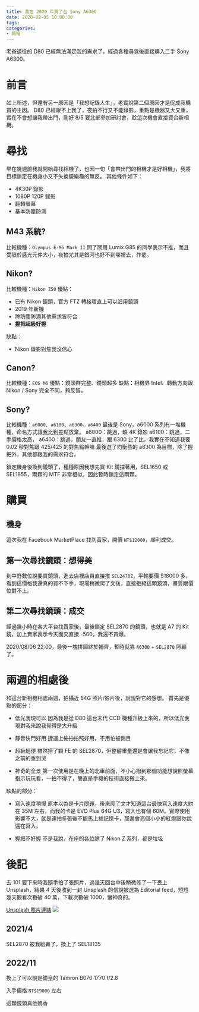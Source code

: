 ```yaml
---
title: 我在 2020 年買了台 Sony A6300
date: 2020-08-05 10:00:00
tags:
categories:
- 開箱
---
```

老爸退役的 D80 已經無法滿足我的需求了，經過各種尋覓後直接購入二手 Sony A6300。
<!--more-->
# 前言
如上所述，但還有另一原因是「我想記錄人生」，老實說第二個原因才是促成我購買的主因。
D80 已經跟不上我了，夜拍不行又不能錄影，重點是機器又大又重，實在不會想讓我帶出門，剛好 8/5 要北部參加研討會，趁這次機會直接買台新相機。

# 尋找
早在幾週前我就開始尋找相機了，也因一句「會帶出門的相機才是好相機」，我將目標鎖定在機身小又不失換鏡樂趣的無反。
其他條件如下：
- 4K30P 錄影
- 1080P 120P 錄影
- 翻轉螢幕
- 基本防塵防滴

## M43 系統?
比較機種：`Olympus E-M5 Mark II`
問了問用 Lumix G85 的同學表示不推，而且受限於感光元件大小，夜拍尤其是銀河也好不到哪裡去，作罷。

## Nikon?
比較機種：`Nikon Z50`
優點：
- 已有 Nikon 鏡頭，官方 FTZ 轉接環直上可以沿用鏡頭
- 2019 年新機
- 除防塵防滴其他需求皆符合
- **握把超級好握**

缺點：
- Nikon 錄影對焦我沒信心

## Canon?
比較機種：`EOS M6`
優點：鏡頭群完整、鏡頭超多
缺點：相機界 Intel、轉動方向跟 Nikon / Sony 完全不同，夠反智。

## Sony?
比較機種：`a6000`、`a6100`、`a6300`、`a6400`
最後是 Sony，a6000 系列有一堆機種，命名方式讓我比到差點放棄。
a6000：跳過，缺 4K 錄影
a6100：跳過，二手價格太高，
a6400：跳過，朋友一直推，跟 6300 比了比，我實在不知道我要 0.02 秒對焦跟 425/425 的對焦點幹嘛
最後選了均衡些的 a6300 為目標，除了握把外，其他都跟我的需求符合。

鎖定機身後換到鏡頭了，種種原因我想先買 Kit 鏡擋著用，SEL1650 或 SEL1855，兩顆的 MTF 非常相似，因此暫時鎖定這兩顆。

# 購買
## 機身
這次我在 Facebook MarketPlace 找到賣家，開價 `NT$12000`，順利成交。

## 第一次尋找鏡頭：想得美
到中野數位說要買鏡頭，進去店裡店員直接推 `SEL2470Z`，平輸要價 $18000 多，看到這價格我還真的買不下手，現場稍微爬了文後，直接拒絕這顆鏡頭，畫質跟價位對不上。

## 第二次尋找鏡頭：成交
經過幾小時在各大平台找賣家後，最後鎖定 SEL2870 的鏡頭，也就是 A7 的 Kit 鏡，加上賣家表示今天面交直接 -500，我還不買爆。

2020/08/06 22:00，最後一塊拼圖終於補齊，暫時就靠 `A6300` + `SEL2870` 照顧了。

# 兩週的相處後
和這台新相機相處兩週，拍攝近 64G 照片/影片後，說說對它的感想。
首先是優點的部分：

- 低光表現可以
因為我是從 D80 這台末代 CCD 機種升級上來的，所以低光表現對我來說我覺得是大升級

- 靜音快門好用
捷運上<s>偷拍</s>拍照好用，不用怕被側目

- 超級輕便
雖然搭了顆 FE 的 SEL2870，但整體重量還是會讓我忘記它，不像之前的重到哭

- 神奇的全景
第一次使用是在晚上的北車前面，不小心撥到那個功能想說照螢幕指示玩玩看，一拍不得了，簡直是手機的技術直接搬上來。

缺點的部分：
- 寫入速度稍慢
原本以為是卡片問題，後來爬了文才知道這台最快寫入速度大約在 35M 左右，而我的卡是 EVO Plus 64G U3，寫入也有個 60M。實際使用影響不大，就是連拍多張後不能馬上拔記憶卡，那邊會亮個小小的紅燈跟你說還在寫入。

- 握把不好握
不是我說，在座的各位除了 Nikon Z 系列，都是垃圾


# 後記
去 101 要下來時我隨手拍了張照片，過幾天回台中後稍微修了一下丟上 Unsplash，結果 4 天後收到一封 Unsplash 的信說被選為 Editorial feed，短短幾天觀看次數破 40 萬，下載次數破 1000，蠻神奇的。

[Unsplash 照片連結](https://unsplash.com/photos/KEcB_SdmNRg)
![](https://images.unsplash.com/photo-1597411935906-3d0e386b7b94?ixlib=rb-1.2.1&auto=format&fit=crop&w=2734&q=80)

## 2021/4

SEL2870 被我給賣了，換上了 SEL18135

## 2022/11

換上了可以說是鏡皇的 Tamron B070 1770 f/2.8

入手價格 `NT$19000` 左右

這顆鏡頭真他媽香

